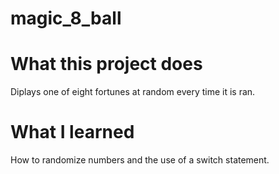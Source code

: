 # magic_8_ball

# What this project does
Diplays one of eight fortunes at random every time it is ran.

# What I learned
How to randomize numbers and the use of a switch statement.
